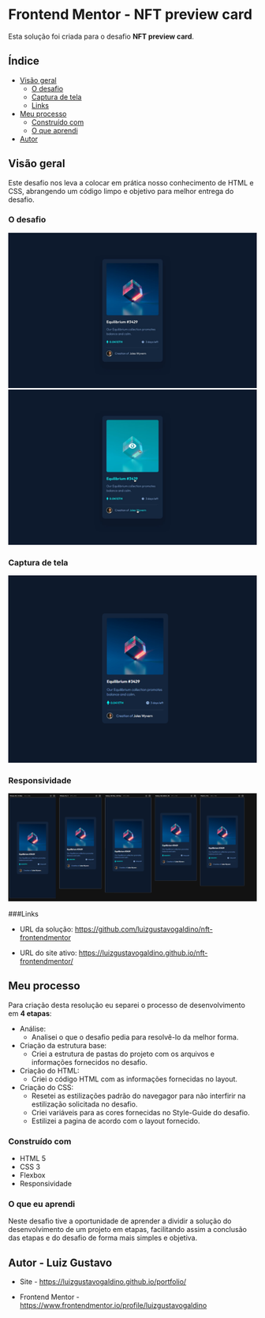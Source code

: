 # Frontend Mentor - NFT preview card

Esta solução foi criada para o desafio **NFT preview card**.

## Índice

- [Visão geral](#visão-geral)
   - [O desafio](#o-desafio)
   - [Captura de tela](#captura-de-tela)
   - [Links](#links)
- [Meu processo](#meu-processo)
   - [Construído com](#construído-com)
   - [O que aprendi](#o-que-aprendi)
- [Autor](#autor)

## Visão geral

Este desafio nos leva a colocar em prática nosso conhecimento de HTML e CSS, abrangendo um código limpo e objetivo para melhor entrega do desafio. 

### O desafio

![](./design/desktop-design.jpg)
![](./design/active-states.jpg)

### Captura de tela

![](./design/Captura%20de%20tela%202023-10-01%20112647.png)

### Responsividade

![](./design/Captura%20de%20tela%202023-10-01%20112331.png)

###Links

- URL da solução: https://github.com/luizgustavogaldino/nft-frontendmentor

- URL do site ativo: https://luizgustavogaldino.github.io/nft-frontendmentor/

## Meu processo

Para criação desta resolução eu separei o processo de desenvolvimento em **4 etapas**:

- Análise:
    - Analisei o que o desafio pedia para resolvê-lo da melhor forma.
- Criação da estrutura base: 
    - Criei a estrutura de pastas do projeto com os arquivos e informações fornecidos no desafio.
- Criação do HTML: 
    - Criei o código HTML com as informações fornecidas no layout.
- Criação do CSS:
    - Resetei as estilizações padrão do navegagor para não interfirir na estilização solicitada no desafio.
    - Criei variáveis para as cores fornecidas no Style-Guide do desafio.
    - Estilizei a pagina de acordo com o layout fornecido. 

### Construído com

- HTML 5
- CSS 3
- Flexbox
- Responsividade

### O que eu aprendi

Neste desafio tive a oportunidade de aprender a dividir a solução do desenvolvimento de um projeto em etapas, facilitando assim a conclusão das etapas e do desafio de forma mais simples e objetiva. 

## Autor - Luiz Gustavo

- Site - https://luizgustavogaldino.github.io/portfolio/

- Frontend Mentor - https://www.frontendmentor.io/profile/luizgustavogaldino